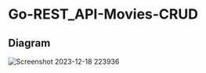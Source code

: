 # Go-REST_API-Movies-CRUD

## Diagram
![Screenshot 2023-12-18 223936](https://github.com/harsh082ip/Go-REST_API-Movies-CRUD/assets/109286547/23b357f5-24a9-4d2e-b5b6-31edaeb3f5cd)
